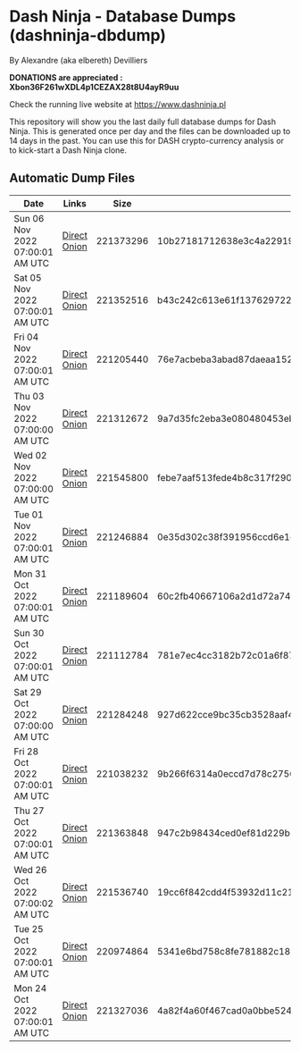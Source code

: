 # Dash Ninja - Database Dumps (dashninja-dbdump)
By Alexandre (aka elbereth) Devilliers

**DONATIONS are appreciated : Xbon36F261wXDL4p1CEZAX28t8U4ayR9uu**

Check the running live website at https://www.dashninja.pl

This repository will show you the last daily full database dumps for Dash Ninja. This is generated once per day and the files can be downloaded up to 14 days in the past.
You can use this for DASH crypto-currency analysis or to kick-start a Dash Ninja clone.


## Automatic Dump Files
| Date | Links | Size | SHA256 |
|--|--|--|--|
| Sun 06 Nov 2022 07:00:01 AM UTC | [Direct](https://oshi.at/eAqh) [Onion](http://5ety7tpkim5me6eszuwcje7bmy25pbtrjtue7zkqqgziljwqy3rrikqd.onion/eAqh) | 221373296 | 10b27181712638e3c4a22919d1793949f64a6e38ff424c5a01dc080be66ec505 | 
| Sat 05 Nov 2022 07:00:01 AM UTC | [Direct](https://oshi.at/aZdm) [Onion](http://5ety7tpkim5me6eszuwcje7bmy25pbtrjtue7zkqqgziljwqy3rrikqd.onion/aZdm) | 221352516 | b43c242c613e61f137629722bdce2938168d73cb684ba97268250644475e9d51 | 
| Fri 04 Nov 2022 07:00:01 AM UTC | [Direct](https://oshi.at/Ftqy) [Onion](http://5ety7tpkim5me6eszuwcje7bmy25pbtrjtue7zkqqgziljwqy3rrikqd.onion/Ftqy) | 221205440 | 76e7acbeba3abad87daeaa152f6a31aeb7f89d4e9bba469e185a57621fb8336d | 
| Thu 03 Nov 2022 07:00:00 AM UTC | [Direct](https://oshi.at/Gxdu) [Onion](http://5ety7tpkim5me6eszuwcje7bmy25pbtrjtue7zkqqgziljwqy3rrikqd.onion/Gxdu) | 221312672 | 9a7d35fc2eba3e080480453eb60639ae7b170d71b7414fa13e6048f57fbfe3ec | 
| Wed 02 Nov 2022 07:00:00 AM UTC | [Direct](https://oshi.at/aWeV) [Onion](http://5ety7tpkim5me6eszuwcje7bmy25pbtrjtue7zkqqgziljwqy3rrikqd.onion/aWeV) | 221545800 | febe7aaf513fede4b8c317f2900c2e789a51b621a54b665c04de9bc11066aaa5 | 
| Tue 01 Nov 2022 07:00:01 AM UTC | [Direct](https://oshi.at/pyXc) [Onion](http://5ety7tpkim5me6eszuwcje7bmy25pbtrjtue7zkqqgziljwqy3rrikqd.onion/pyXc) | 221246884 | 0e35d302c38f391956ccd6e1c8e6dd1b6d055fa9a416461f0fbb37373c720856 | 
| Mon 31 Oct 2022 07:00:01 AM UTC | [Direct](https://oshi.at/gDeM) [Onion](http://5ety7tpkim5me6eszuwcje7bmy25pbtrjtue7zkqqgziljwqy3rrikqd.onion/gDeM) | 221189604 | 60c2fb40667106a2d1d72a749d1f54f24c141aac5999f77a472c019242cac467 | 
| Sun 30 Oct 2022 07:00:01 AM UTC | [Direct](https://oshi.at/udzP) [Onion](http://5ety7tpkim5me6eszuwcje7bmy25pbtrjtue7zkqqgziljwqy3rrikqd.onion/udzP) | 221112784 | 781e7ec4cc3182b72c01a6f873ce720a5a194a626cef2f8fbfdd5be09e48fcbf | 
| Sat 29 Oct 2022 07:00:00 AM UTC | [Direct](https://oshi.at/hRca) [Onion](http://5ety7tpkim5me6eszuwcje7bmy25pbtrjtue7zkqqgziljwqy3rrikqd.onion/hRca) | 221284248 | 927d622cce9bc35cb3528aaf42111ebbe4432bee538d49a5863d8a5cba04bbd5 | 
| Fri 28 Oct 2022 07:00:01 AM UTC | [Direct](https://oshi.at/LQjG) [Onion](http://5ety7tpkim5me6eszuwcje7bmy25pbtrjtue7zkqqgziljwqy3rrikqd.onion/LQjG) | 221038232 | 9b266f6314a0eccd7d78c2756d26157250fcf76edc686609ddec3f60e1960c65 | 
| Thu 27 Oct 2022 07:00:01 AM UTC | [Direct](https://oshi.at/KZdK) [Onion](http://5ety7tpkim5me6eszuwcje7bmy25pbtrjtue7zkqqgziljwqy3rrikqd.onion/KZdK) | 221363848 | 947c2b98434ced0ef81d229b9837240b70254925fb0748ea4922c511610ed6ef | 
| Wed 26 Oct 2022 07:00:02 AM UTC | [Direct](https://oshi.at/cCBN) [Onion](http://5ety7tpkim5me6eszuwcje7bmy25pbtrjtue7zkqqgziljwqy3rrikqd.onion/cCBN) | 221536740 | 19cc6f842cdd4f53932d11c21abe1cf123f9847fcc9776b2094dac2fb3ffb78d | 
| Tue 25 Oct 2022 07:00:01 AM UTC | [Direct](https://oshi.at/XeaJ) [Onion](http://5ety7tpkim5me6eszuwcje7bmy25pbtrjtue7zkqqgziljwqy3rrikqd.onion/XeaJ) | 220974864 | 5341e6bd758c8fe781882c18303b22062eeaf7184f3efe348a1f9df54e57ab45 | 
| Mon 24 Oct 2022 07:00:01 AM UTC | [Direct](https://oshi.at/wPiN) [Onion](http://5ety7tpkim5me6eszuwcje7bmy25pbtrjtue7zkqqgziljwqy3rrikqd.onion/wPiN) | 221327036 | 4a82f4a60f467cad0a0bbe5240ec3359c81616e92fb1063a50768b98817d41db | 
